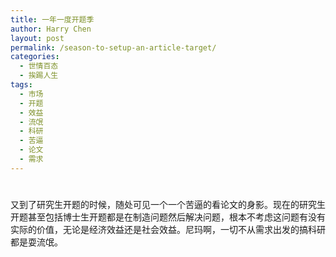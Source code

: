 ```yaml
---
title: 一年一度开题季
author: Harry Chen
layout: post
permalink: /season-to-setup-an-article-target/
categories:
  - 世情百态
  - 挨踢人生
tags:
  - 市场
  - 开题
  - 效益
  - 流氓
  - 科研
  - 苦逼
  - 论文
  - 需求
---
```

# 

又到了研究生开题的时候，随处可见一个一个苦逼的看论文的身影。现在的研究生开题甚至包括博士生开题都是在制造问题然后解决问题，根本不考虑这问题有没有实际的价值，无论是经济效益还是社会效益。尼玛啊，一切不从需求出发的搞科研都是耍流氓。